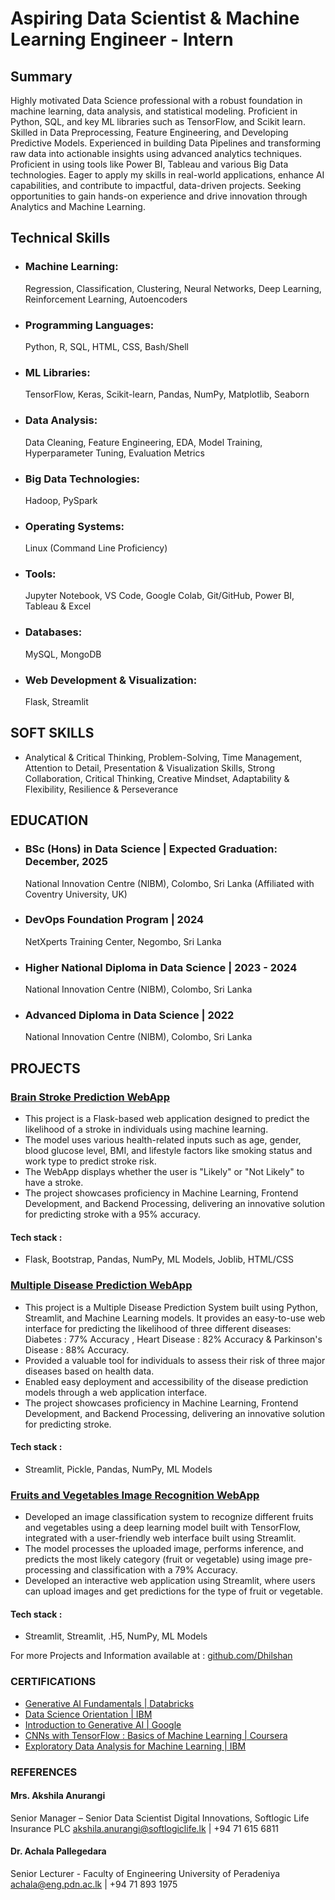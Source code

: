 # Aspiring Data Scientist & Machine Learning Engineer - Intern

## Summary
Highly motivated Data Science professional with a robust foundation in machine learning, data analysis, and
statistical modeling. Proficient in Python, SQL, and key ML libraries such as TensorFlow, and Scikit learn. Skilled in
Data Preprocessing, Feature Engineering, and Developing Predictive Models. Experienced in building Data Pipelines
and transforming raw data into actionable insights using advanced analytics techniques. Proficient in using tools like
Power BI, Tableau and various Big Data technologies. Eager to apply my skills in real-world applications, enhance AI
capabilities, and contribute to impactful, data-driven projects. Seeking opportunities to gain hands-on experience
and drive innovation through Analytics and Machine Learning.

## Technical Skills
- ### Machine Learning:
  Regression, Classification, Clustering, Neural Networks, Deep Learning, Reinforcement Learning, Autoencoders
- ### Programming Languages:
  Python, R, SQL, HTML, CSS, Bash/Shell
- ###  ML Libraries:
  TensorFlow, Keras, Scikit-learn, Pandas, NumPy, Matplotlib, Seaborn
- ### Data Analysis:
  Data Cleaning, Feature Engineering, EDA, Model Training, Hyperparameter Tuning, Evaluation Metrics
- ### Big Data Technologies:
  Hadoop, PySpark
- ### Operating Systems:
  Linux (Command Line Proficiency)
- ### Tools:
  Jupyter Notebook, VS Code, Google Colab, Git/GitHub, Power BI, Tableau & Excel
- ### Databases:
  MySQL, MongoDB
- ### Web Development & Visualization:
  Flask, Streamlit

## SOFT SKILLS 
- Analytical & Critical Thinking, Problem-Solving, Time Management,
  Attention to Detail, Presentation & Visualization Skills, Strong Collaboration,
  Critical Thinking, Creative Mindset, Adaptability & Flexibility, Resilience & Perseverance

## EDUCATION
- ### BSc (Hons) in Data Science | Expected Graduation: December, 2025
  National Innovation Centre (NIBM), Colombo, Sri Lanka (Affiliated with Coventry University, UK)
- ### DevOps Foundation Program | 2024
  NetXperts Training Center, Negombo, Sri Lanka
- ### Higher National Diploma in Data Science | 2023 - 2024
  National Innovation Centre (NIBM), Colombo, Sri Lanka
- ### Advanced Diploma in Data Science | 2022
  National Innovation Centre (NIBM), Colombo, Sri Lanka

## PROJECTS
### [Brain Stroke Prediction WebApp](https://github.com/Dhilshan2000/Brain-Stroke-Prediction-Using-Machine-Learning-with-Flask-and-Python.git)
- This project is a Flask-based web application designed to predict the likelihood of a stroke in individuals using
  machine learning.
- The model uses various health-related inputs such as age, gender, blood glucose level, BMI, and lifestyle
  factors like smoking status and work type to predict stroke risk.
- The WebApp displays whether the user is "Likely" or "Not Likely" to have a stroke.
- The project showcases proficiency in Machine Learning, Frontend Development, and Backend Processing,
  delivering an innovative solution for predicting stroke with a 95% accuracy.
#### Tech stack :
- Flask, Bootstrap, Pandas, NumPy, ML Models, Joblib, HTML/CSS


### [Multiple Disease Prediction WebApp](https://github.com/Dhilshan2000/Multiple-Disease-Prediction-WebApp-System-with-Streamlit-and-Python.git)
- This project is a Multiple Disease Prediction System built using Python, Streamlit, and Machine Learning
  models. It provides an easy-to-use web interface for predicting the likelihood of three different diseases:
  Diabetes : 77% Accuracy , Heart Disease : 82% Accuracy & Parkinson's Disease : 88% Accuracy.
- Provided a valuable tool for individuals to assess their risk of three major diseases based on health data.
- Enabled easy deployment and accessibility of the disease prediction models through a web application
  interface.
- The project showcases proficiency in Machine Learning, Frontend Development, and Backend Processing,
  delivering an innovative solution for predicting stroke.
#### Tech stack :
- Streamlit, Pickle, Pandas, NumPy, ML Models


### [Fruits and Vegetables Image Recognition WebApp](https://github.com/Dhilshan2000/Fruits-and-Vegetables-Image-Recognition.git)
- Developed an image classification system to recognize different fruits and vegetables using a deep learning
  model built with TensorFlow, integrated with a user-friendly web interface built using Streamlit.
- The model processes the uploaded image, performs inference, and predicts the most likely category (fruit or
  vegetable) using image pre-processing and classification with a 79% Accuracy.
- Developed an interactive web application using Streamlit, where users can upload images and get predictions
  for the type of fruit or vegetable.
#### Tech stack :
- Streamlit, Streamlit, .H5, NumPy, ML Models
  
For more Projects and Information available at : [github.com/Dhilshan](https://github.com/Dhilshan2000?tab=repositories)

### CERTIFICATIONS
- [Generative AI Fundamentals | Databricks](https://credentials.databricks.com/ed12614a-6b4c-4de7-8966-eb7334133183#acc.tpJ8wVcg)
- [Data Science Orientation | IBM](https://www.credly.com/badges/7df1384f-dbf6-4f45-97e7-a86dbd43c699/linked_in_profile) 
- [Introduction to Generative AI | Google](https://www.cloudskillsboost.google/public_profiles/8a13e309-1831-46e2-8ff3-033718035ba5/badges/11827153?utm_medium=social&utm_source=linkedin&utm_campaign=ql-social-share)
- [CNNs with TensorFlow : Basics of Machine Learning |  Coursera](https://www.coursera.org/account/accomplishments/certificate/E2PT6ZCTJYRY)
- [Exploratory Data Analysis for Machine Learning | IBM](https://www.coursera.org/account/accomplishments/certificate/QWHXD9KC3Y62) 

### REFERENCES

#### Mrs. Akshila Anurangi 
Senior Manager – Senior Data Scientist 
Digital Innovations, Softlogic Life Insurance PLC 
akshila.anurangi@softlogiclife.lk | +94 71 615 6811

#### Dr. Achala Pallegedara
Senior Lecturer - Faculty of Engineering
University of Peradeniya 
achala@eng.pdn.ac.lk | +94 71 893 1975

